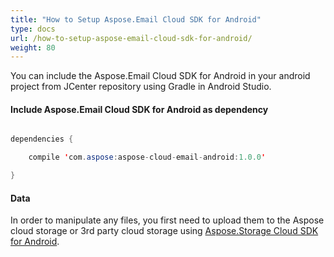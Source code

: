```yaml
---
title: "How to Setup Aspose.Email Cloud SDK for Android"
type: docs
url: /how-to-setup-aspose-email-cloud-sdk-for-android/
weight: 80
---
```


You can include the Aspose.Email Cloud SDK for Android in your android project from JCenter repository using Gradle in Android Studio.
#### **Include Aspose.Email Cloud SDK for Android as dependency**
```java

dependencies {

    compile 'com.aspose:aspose-cloud-email-android:1.0.0'

}

```
#### **Data**
In order to manipulate any files, you first need to upload them to the Aspose cloud storage or 3rd party cloud storage using [Aspose.Storage Cloud SDK for Android](https://github.com/asposetotal/Aspose_Total_Cloud/tree/master/SDKs/Aspose.Storage_Cloud_SDK_For_Android).
